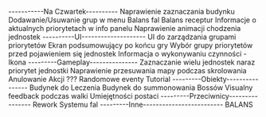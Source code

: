 -----------Na Czwartek---------- 
Naprawienie zaznaczania budynku
Dodawanie/Usuwanie grup w menu
Balans fal
Balans receptur
Informacje o aktualnych priorytetach w info panelu
Naprawienie animacji chodzenia jednostek
----------UI--------------------
UI do zarządzania grupami priorytetów
Ekran podsumowujący po końcu gry
Wybór grupy priorytetów przed pojawieniem się jednostek
Informacja o wykonywaniu czynności - Ikona
---------Gameplay---------------
Zaznaczanie wielu jednostek naraz priorytet jednostki
Naprawienie przesuwania mapy podczas skrolowania
Anulowanie Akcji ???
Randomowe eventy
Tutorial
---------Obiekty----------------
Budynek do Leczenia
Budynek do summonowania Bossów
Visualny feedback podczas walki
Umiejętności postaci
---------Przeciwnicy----------------
Rework Systemu fal
---------Inne-------------------------
BALANS
